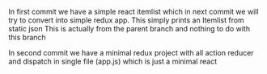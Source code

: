 In first commit we have a simple react itemlist which in next commit we will try to 
convert into simple redux app. This simply prints an  Itemlist from static json 
This is actually from the parent branch and nothing to do with this branch 

In second commit we have a minimal redux project with all action reducer and dispatch in single file (app.js)
which is just a minimal react 
